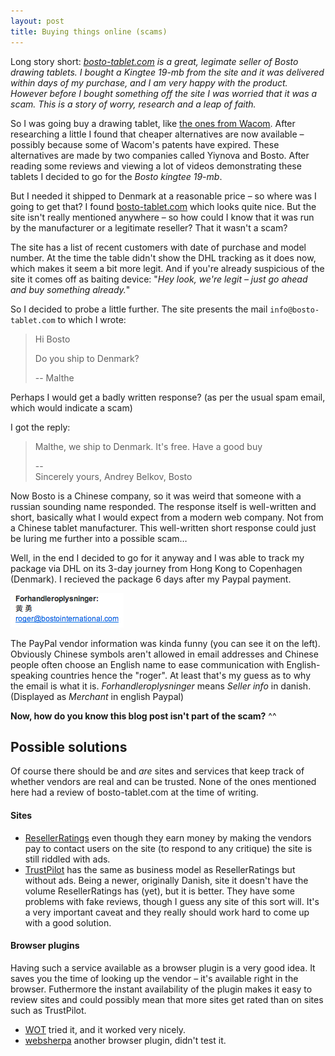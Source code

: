 ```yaml
---
layout: post
title: Buying things online (scams)
---
```


Long story short: _[bosto-tablet.com] is a great, legimate seller of Bosto
drawing tablets. I bought a Kingtee 19-mb from the site and it was delivered
within days of my purchase, and I am very happy with the product. However before
I bought something off the site I was worried that it was a scam. This is a
story of worry, research and a leap of faith._

So I was going buy a drawing tablet, like [the ones from Wacom](http://www.wacom.com/products/pen-displays/cintiq/cintiq-13hd).
After researching a little I found that cheaper alternatives are now available –
possibly because some of Wacom's patents have expired. These alternatives are
made by two companies called Yiynova and Bosto. After reading some reviews and
viewing a lot of videos demonstrating these tablets I decided to go for the
_Bosto kingtee 19-mb_.

But I needed it shipped to Denmark at a reasonable price – so where was I going
to get that? I found [bosto-tablet.com] which looks quite nice. But the
site isn't really mentioned anywhere – so how could I know that it was run by
the manufacturer or a legitimate reseller? That it wasn't a scam?

The site has a list of recent customers with date of purchase and model number.
At the time the table didn't show the DHL tracking as it does now, which makes
it seem a bit more legit. And if you're already suspicious of the site it comes
off as baiting device: "_Hey look, we're legit – just go ahead and buy something
already._"

[bosto-tablet.com]: http://bosto-tablet.com

So I decided to probe a little further. The site presents the mail
`info@bosto-tablet.com` to which I wrote:

> Hi Bosto
> 
> Do you ship to Denmark?
> 
> -- Malthe

Perhaps I would get a badly written response? (as per the usual spam email, which would indicate a scam)

I got the reply:

> Malthe, we ship to Denmark. It's free. Have a good buy
> 
> \-\-  
> Sincerely yours, Andrey Belkov, Bosto

Now Bosto is a Chinese company, so it was weird that someone with a russian sounding name responded. The response itself is well-written and short, basically what I would expect from a modern web company. Not from a Chinese tablet manufacturer. This well-written short response could just be luring me further into a possible scam…


Well, in the end I decided to go for it anyway and I was able to track my
package via DHL on its 3-day journey from Hong Kong to Copenhagen (Denmark). I
recieved the package 6 days after my Paypal payment.

![Bosto PayPal vendor info](img/bosto-paypal.png)

The PayPal vendor information was kinda funny (you can see it on the left).
Obviously Chinese symbols aren't allowed in email addresses and Chinese people
often choose an English name to ease communication with English-speaking
countries hence the "roger". At least that's my guess as to why the email is
what it is.
_Forhandleroplysninger_ means _Seller info_ in danish. (Displayed as _Merchant_ in english Paypal)

**Now, how do you know this blog post isn't part of the scam?** ^^

Possible solutions
------------------
Of course there should be and _are_ sites and services that keep track of
whether vendors are real and can be trusted. None of the ones mentioned here
had a review of bosto-tablet.com at the time of writing.

#### Sites

- [ResellerRatings](http://resellerratings.com) even though they earn money by 
  making the vendors pay to contact users on the site (to respond to any 
  critique) the site is still riddled with ads.
- [TrustPilot](http://trustpilot.com) has the same as business model as 
  ResellerRatings but without ads. Being a newer, originally Danish, site it 
  doesn't have the volume ResellerRatings has (yet), but it is better. They have
  some problems with fake reviews, though I guess any site of this sort will.
  It's a very important caveat and they really should work hard to come up with
  a good solution.

#### Browser plugins
Having such a service available as a browser plugin is a very good idea. It saves
you the time of looking up the vendor – it's available right in the browser.
Futhermore the instant availability of the plugin makes it easy to review sites
and could possibly mean that more sites get rated than on sites such as
TrustPilot.

  - [WOT](http://www.mywot.com/) tried it, and it worked very nicely.
  - [websherpa](http://websherpa.me) another browser plugin, didn't test it.
